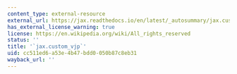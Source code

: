 ```yaml
---
content_type: external-resource
external_url: https://jax.readthedocs.io/en/latest/_autosummary/jax.custom_vjp.html
has_external_license_warning: true
license: https://en.wikipedia.org/wiki/All_rights_reserved
status: ''
title: '`jax.custom_vjp`'
uid: cc511ed6-a53e-4b47-bdd0-050b87c8eb31
wayback_url: ''
---
```

